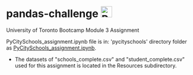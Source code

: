 # pandas-challenge <a href="https://emoji.gg/emoji/7953-pandasalute"><img src="https://cdn3.emoji.gg/emojis/7953-pandasalute.png" width="30px" height="30px" alt="PandaSalute"></a>
University of Toronto Bootcamp Module 3 Assignment


PyCitySchools_assignment.ipynb file is in: 'pycityschools' directory folder as [PyCitySchools_assignment.ipynb](pycityschools/PyCitySchools_assignment.ipynb).
- The datasets of "schools_complete.csv" and "student_complete.csv" used for this assignment is located in the Resources subdirectory.

